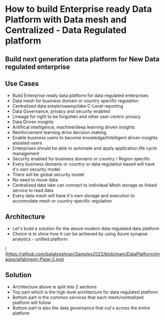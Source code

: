 # How to build Enterprise ready Data Platform with Data mesh and Centralized - Data Regulated platform

## Build next generation data platform for New Data regulated enterprise

## Use Cases

- Build Enterprise ready data platform for data regulated enterprises
- Data mesh for business domain or country specific regulation
- Centralized data estate/swamp/lake C-Level reporting
- Data Governance, privacy and security enabled
- Lineage for right to be forgotten and other user centric privacy
- Data Driven insights
- Aritifical intelligence, machine/deep learning driven insights
- Reinforcement learning drive decision making
- Enable business users to become knowledge/Intelligent driven insights assisted users
- Enterprises should be able to automate and apply application life cycle management
- Security enabled for business domains or country / Region specific
- Every business domains or country or data regulation based will have it's own security model
- There will be global security model
- No need to move data
- Centralized data lake can connect to individual Mesh storage as linked service to read data
- Every data mesh will have it's own storage and execution to accomodate mesh or country specific regulation

## Architecture

- Let's build a solution for the above modern data regulated data platform
- Choice is to show how it can be achieved by using Azure synapse analytics - unified platform

[!(https://github.com/balakreshnan/Samples2022/blob/main/DataPlatform/images/aifabmesh-Page-2.jpg)](Architecture)

## Solution

- Architecture above is split into 2 sections
- Top part which is the high level architecture for data regulated platform
- Bottom part is the common services that each mesh/centralized platform will follow
- Bottom part is also the data governance that cut's across the entire platform
